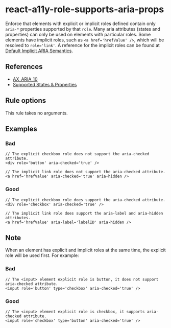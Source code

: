 # react-a11y-role-supports-aria-props

Enforce that elements with explicit or implicit roles defined contain only `aria-*` properties supported by that `role`.
Many aria attributes (states and properties) can only be used on elements with particular roles. Some elements have implicit roles, such as `<a href='hrefValue' />`, which will be resolved to `role='link'`. A reference for the implicit roles can be found at [Default Implicit ARIA Semantics](https://www.w3.org/TR/html-aria/#sec-strong-native-semantics).

## References

- [AX_ARIA_10](https://github.com/GoogleChrome/accessibility-developer-tools/wiki/Audit-Rules#ax_aria_10)
- [Supported States & Properties](https://www.w3.org/TR/wai-aria-1.1/#states_and_properties)

## Rule options

This rule takes no arguments.

## Examples

### Bad

```tsx
// The explicit checkbox role does not support the aria-checked attribute.
<div role='button' aria-checked='true' />

// The implicit link role does not support the aria-checked attribute.
<a href='hrefValue' aria-checked='true' aria-hidden />
```

### Good
```tsx
// The explicit checkbox role does support the aria-checked attribute.
<div role='checkbox' aria-checked='true' />

// The implicit link role does support the aria-label and aria-hidden attributes.
<a href='hrefValue' aria-label='labelID' aria-hidden />
```

## Note

When an element has explicit and implicit roles at the same time, the explicit role will be used first.
For example:

### Bad

```tsx
// The <input> element explicit role is button, it does not support aria-checked attribute.
<input role='button' type='checkbox' aria-checked='true' />
```

### Good

```tsx
// The <input> element explicit role is checkbox, it supports aria-checked attribute.
<input role='checkbox' type='button' aria-checked='true' />
```
